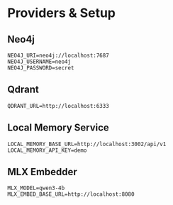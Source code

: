# Providers & Setup

## Neo4j
```
NEO4J_URI=neo4j://localhost:7687
NEO4J_USERNAME=neo4j
NEO4J_PASSWORD=secret
```

## Qdrant
```
QDRANT_URL=http://localhost:6333
```

## Local Memory Service
```
LOCAL_MEMORY_BASE_URL=http://localhost:3002/api/v1
LOCAL_MEMORY_API_KEY=demo
```

## MLX Embedder
```
MLX_MODEL=qwen3-4b
MLX_EMBED_BASE_URL=http://localhost:8080
```
